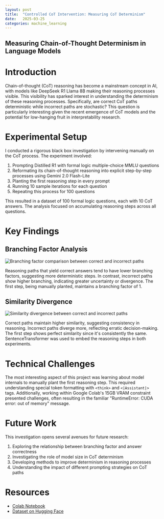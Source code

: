 ```yaml
---
layout: post
title:  "Controlled CoT Intervention: Measuring CoT Determinism"
date:   2025-03-25
categories: machine_learning
---
```


## Measuring Chain-of-Thought Determinism in Language Models

# Introduction

Chain-of-thought (CoT) reasoning has become a mainstream concept in AI, with models like DeepSeek R1 Llama 8B making their reasoning processes visible. This visibility has sparked interest in understanding the determinism of these reasoning processes. Specifically, are correct CoT paths deterministic while incorrect paths are stochastic? This question is particularly interesting given the recent emergence of CoT models and the potential for low-hanging fruit in interpretability research.

# Experimental Setup

I conducted a rigorous black box investigation by intervening manually on the CoT process. The experiment involved:

1. Prompting Distilled R1 with formal logic multiple-choice MMLU questions
2. Reformating its chain-of-thought reasoning into explicit step-by-step processes using Gemini 2.0 Flash-Lite
3. Planting the first reasoning step in every prompt
4. Running 10 sample iterations for each question
5. Repeating this process for 100 questions

This resulted in a dataset of 100 formal logic questions, each with 10 CoT answers. The analysis focused on accumulating reasoning steps across all questions.

# Key Findings

## Branching Factor Analysis

![Branching factor comparison between correct and incorrect paths](/blog/imgs/cot-intervention/branching_factor.png)

Reasoning paths that yield correct answers tend to have lower branching factors, suggesting more deterministic steps. In contrast, incorrect paths show higher branching, indicating greater uncertainty or divergence. The first step, being manually planted, maintains a branching factor of 1.

## Similarity Divergence

![Similarity divergence between correct and incorrect paths](/blog/imgs/cot-intervention/similarity_divergence.png)

Correct paths maintain higher similarity, suggesting consistency in reasoning. Incorrect paths diverge more, reflecting erratic decision-making. The first step shows perfect similarity since it's consistently the same. SentenceTransformer was used to embed the reasoning steps in both experiments.

# Technical Challenges

The most interesting aspect of this project was learning about model internals to manually plant the first reasoning step. This required understanding special token formatting with `<think>` and `<|Assistant|>` tags. Additionally, working within Google Colab's 15GB VRAM constraint presented challenges, often resulting in the familiar "RuntimeError: CUDA error: out of memory" message.

# Future Work

This investigation opens several avenues for future research:

1. Exploring the relationship between branching factor and answer correctness
2. Investigating the role of model size in CoT determinism
3. Developing methods to improve determinism in reasoning processes
4. Understanding the impact of different prompting strategies on CoT paths

# Resources

* [Colab Notebook](https://colab.research.google.com/drive/1iEMNwrRTidxH32ZUuA50NOo7LG6zXyv0)
* [Dataset on Hugging Face](https://huggingface.co/datasets/kyars/CoTIntervention)